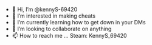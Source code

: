 - 👋 Hi, I’m @kennyS-69420
- 👀 I’m interested in making cheats
- 🌱 I’m currently learning how to get down in your DMs
- 💞️ I’m looking to collaborate on anything
- 📫 How to reach me ... Steam: KennyS_69420

<!---
kennyS-69420/kennyS-69420 is a ✨ special ✨ repository because its `README.md` (this file) appears on your GitHub profile.
You can click the Preview link to take a look at your changes.
--->
